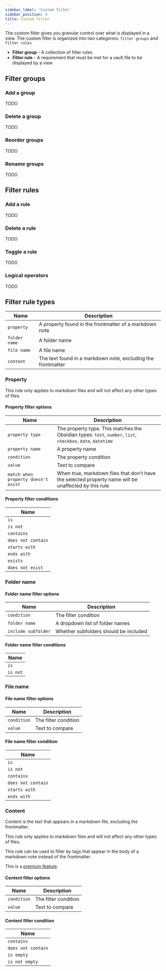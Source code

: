 ```yaml
---
sidebar_label: 'Custom filter'
sidebar_position: 4
title: Custom filter
---
```


The custom filter gives you granular control over what is displayed in a view. The custom filter is organized into two categories: `filter groups` and `filter rules`

- **Filter group** - A collection of filter rules
- **Filter rule** - A requirement that must be met for a vault file to be displayed by a view

## Filter groups

### Add a group

TODO

### Delete a group

TODO

### Reorder groups

TODO

### Rename groups

TODO

## Filter rules

### Add a rule

TODO

### Delete a rule

TODO

### Toggle a rule

TODO

### Logical operators

TODO

## Filter rule types

| Name          | Description                                                  |
| ------------- | ------------------------------------------------------------ |
| `property`    | A property found in the frontmatter of a markdown note       |
| `folder name` | A folder name                                    |
| `file name`   | A file name                                      |
| `content`     | The text found in a markdown note, excluding the frontmatter | 

### Property

This rule only applies to markdown files and will not affect any other types of files.

#### Property filter options

| Name                                | Description                                                                                                  |
| ----------------------------------- | ------------------------------------------------------------------------------------------------------------ |
| `property type`                     | The property type. This matches the Obsidian types: `text`, `number`, `list`, `checkbox`, `date`, `datetime` |
| `property name`                     | A property name                                                                                              |
| `condition`                         | The property condition                                                                                       |
| `value`                             | Text to compare                                                                                              |
| `match when property doesn't exist` | When true, markdown files that don't have the selected property name will be unaffected by this rule               |

#### Property filter conditions

| Name       |
| ---------- |
| `is`       | 
| `is not`   |
| `contains` |
| `does not contain` |
| `starts with` |
| `ends with` | 
| `exists` | 
| `does not exist` | 

### Folder name

#### Folder name filter options

| Name                | Description                                 |
| ------------------- | ------------------------------------------- |
| `condition`         | The filter condition |
| `folder name`       | A dropdown list of folder names             |
| `include subfolder` | Whether subfolders should be included       |

#### Folder name filter conditions

| Name       |
| ---------- |
| `is`       | 
| `is not`   |

### File name

#### File name filter options

| Name                | Description                                 |
| ------------------- | ------------------------------------------- |
| `condition`         | The filter condition |
| `value`             | Text to compare       |

#### File name filter condition

| Name       |
| ---------- |
| `is`       | 
| `is not`   |
| `contains` |
| `does not contain` |
| `starts with` |
| `ends with` | 

### Content

Content is the text that appears in a markdown file, excluding the frontmatter.

This rule only applies to markdown files and will not affect any other types of files.

This rule can be used to filter by tags that appear in the body of a markdown note instead of the frontmatter.

This is a [premium feature](/docs/premium).

#### Content filter options

| Name | Description |
| ----------- | -------- |
| `condition` | The filter condition |
| `value` | Text to compare          |


#### Content filter condition

| Name               |
| ------------------ |
| `contains`         | 
| `does not contain` | 
| `is empty`         |
| `is not empty`     | 
